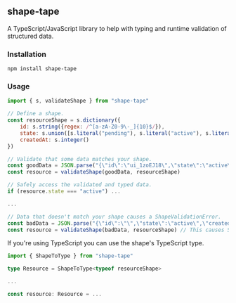 ## shape-tape
A TypeScript/JavaScript library to help with typing and runtime validation of structured data.

### Installation
```
npm install shape-tape
```

### Usage
```javascript
import { s, validateShape } from "shape-tape"

// Define a shape.
const resourceShape = s.dictionary({
	id: s.string({regex: /^[a-zA-Z0-9\-_]{10}$/}),
	state: s.union([s.literal("pending"), s.literal("active"), s.literal("removed")]),
	createdAt: s.integer()
})

// Validate that some data matches your shape.
const goodData = JSON.parse("{\"id\":\"ui_1zoEJ18\",\"state\":\"active\",\"createdAt\":1700354795466}")
const resource = validateShape(goodData, resourceShape)

// Safely access the validated and typed data.
if (resource.state === "active") ...

...

// Data that doesn't match your shape causes a ShapeValidationError.
const badData = JSON.parse("{\"id\":\"\",\"state\":\"active\",\"createdAt\":1700354795466}")
const resource = validateShape(badData, resourceShape) // This causes ShapeValidationError
```

If you're using TypeScript you can use the shape's TypeScript type.
```typescript
import { ShapeToType } from "shape-tape"

type Resource = ShapeToType<typeof resourceShape>

...

const resource: Resource = ...
```